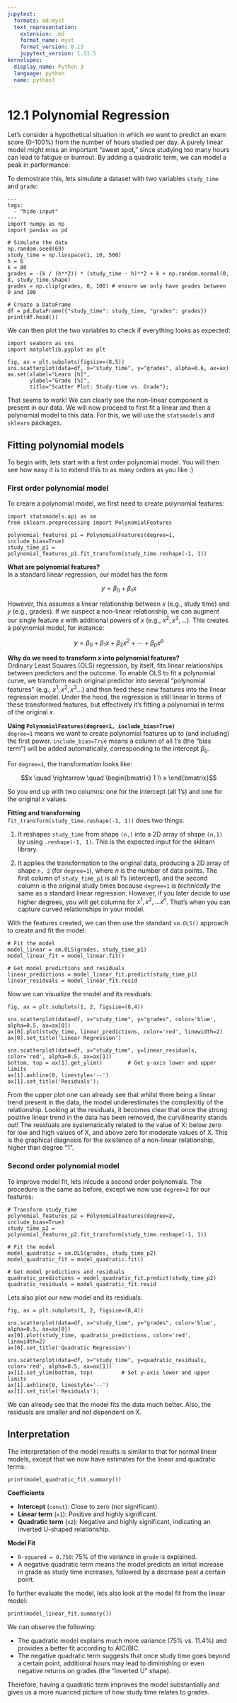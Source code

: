 ```yaml
---
jupytext:
  formats: md:myst
  text_representation:
    extension: .md
    format_name: myst
    format_version: 0.13
    jupytext_version: 1.11.5
kernelspec:
  display_name: Python 3
  language: python
  name: python3
---
```


# 12.1 Polynomial Regression

Let’s consider a hypothetical situation in which we want to predict an exam score  (0–100%) from the number of hours studied per day. A purely linear model might miss an important “sweet spot,” since studying too many hours can lead to fatigue or burnout. By adding a quadratic term, we can model a peak in performance:

To demostrate this, lets simulate a dataset with two variables `study_time` and `grade`:

```{code-cell} ipython3
---
tags:
  - "hide-input"
---
import numpy as np
import pandas as pd

# Simulate the data
np.random.seed(69)
study_time = np.linspace(1, 10, 500)
h = 6
k = 80
grades = -(k / (h**2)) * (study_time - h)**2 + k + np.random.normal(0, 8, study_time.shape)
grades = np.clip(grades, 0, 100) # ensure we only have grades between 0 and 100

# Create a DataFrame
df = pd.DataFrame({"study_time": study_time, "grades": grades})
print(df.head())
```

We can then plot the two variables to check if everything looks as expected:

```{code-cell}
import seaborn as sns
import matplotlib.pyplot as plt

fig, ax = plt.subplots(figsize=(8,5))
sns.scatterplot(data=df, x="study_time", y="grades", alpha=0.6, ax=ax)
ax.set(xlabel="Learn [h]",
       ylabel="Grade [%]",
       title="Scatter Plot: Study-time vs. Grade");
```

That seems to work! We can clearly see the non-linear component is present in our data. We will now proceed to first fit a linear and then a polynomial model to this data. For this, we will use the `statsmodels` and `sklearn` packages.


## Fitting polynomial models

To begin with, lets start with a first order polynomial model. You will then see how easy it is to extend this to as many orders as you like :)

### First order polynomial model

To creare a polynomial model, we first need to create polynomial features:

```{code-cell}
import statsmodels.api as sm
from sklearn.preprocessing import PolynomialFeatures

polynomial_features_p1 = PolynomialFeatures(degree=1, include_bias=True)
study_time_p1 = polynomial_features_p1.fit_transform(study_time.reshape(-1, 1))
```

**What are polynomial features?**  
In a standard linear regression, our model has the form  

$$y = \beta_0 + \beta_1 x $$
 
However, this assumes a linear relationship between $x$ (e.g., study time) and $y$ (e.g., grades). If we suspect a non-linear relationship, we can augment our single feature $x$ with additional powers of $x$ (e.g., $x^2, x^3, \dots$). This creates a polynomial model, for instance:  
 
$$y = \beta_0 + \beta_1 x + \beta_2 x^2 + \cdots + \beta_p x^p$$

**Why do we need to transform $x$ into polynomial features?**  
Ordinary Least Squares (OLS) regression, by itself, fits linear relationships between predictors and the outcome. To enable OLS to fit a polynomial curve, we transform each original predictor into several “polynomial features” (e.g., $x^1, x^2, x^3 \ldots$) and then feed these new features into the linear regression model. Under the hood, the regression is still linear in terms of these transformed features, but effectively it’s fitting a polynomial in terms of the original $x$.

**Using `PolynomialFeatures(degree=1, include_bias=True)`**  
`degree=1` means we want to create polynomial features up to (and including) the first power. `include_bias=True` means a column of all 1’s (the “bias term”) will be added automatically, corresponding to the intercept $\beta_0$.  

For `degree=1`, the transformation looks like:  
   
$$x \quad \rightarrow \quad \begin{bmatrix} 1 \\ x \end{bmatrix}$$

So you end up with two columns: one for the intercept (all 1’s) and one for the original $x$ values.

**Fitting and transforming**  
`fit_transform(study_time.reshape(-1, 1))` does two things:
  
1. It reshapes `study_time` from shape `(n,)` into a 2D array of shape `(n,1)` by using `.reshape(-1, 1)`. This is the expected input for the sklearn library.

2. It applies the transformation to the original data, producing a 2D array of shape `n, 2` (for `degree=1`), where $n$ is the number of data points. The first column of `study_time_p1` is all 1’s (intercept), and the second column is the original study times because `degree=1` is *technically* the same as a standard linear regression. However, if you later decide to use higher degrees, you will get columns for $x^1,x^2, \dots x^n$. That’s when you can capture curved relationships in your model.

With the features created, we can then use the standard `sm.OLS()` approach to create and fit the model:

```{code-cell}
# Fit the model
model_linear = sm.OLS(grades, study_time_p1) 
model_linear_fit = model_linear.fit()

# Get model predictions and residuals
linear_predictions = model_linear_fit.predict(study_time_p1)
linear_residuals = model_linear_fit.resid
```

Now we can visualize the model and its residuals:

```{code-cell}
fig, ax = plt.subplots(1, 2, figsize=(8,4))

sns.scatterplot(data=df, x="study_time", y="grades", color='blue', alpha=0.5, ax=ax[0])
ax[0].plot(study_time, linear_predictions, color='red', linewidth=2)
ax[0].set_title('Linear Regression')

sns.scatterplot(data=df, x="study_time", y=linear_residuals, color='red', alpha=0.5, ax=ax[1])
bottom, top = ax[1].get_ylim()        # Get y-axis lower and upper limits
ax[1].axhline(0, linestyle='--')
ax[1].set_title('Residuals');
```

From the upper plot one can already see that whilst there being a linear trend present in the data, the model underestimates the complexitiy of the relationship. Looking at the residuals, it becomes clear that once the strong positive linear trend in the data has been removed, the curvilinearity stands out! The residuals are systematically related to the value of X: below zero for low and high values of X, and above zero for moderate values of X. This is the graphical diagnosis for the existence of a non-linear relationship, higher than degree “1”.

### Second order polynomial model

To improve model fit, lets inlcude a second order polynomials. The procedure is the same as before, except we now use `degree=2` for our features:

```{code-cell}
# Transform study_time
polynomial_features_p2 = PolynomialFeatures(degree=2, include_bias=True)
study_time_p2 = polynomial_features_p2.fit_transform(study_time.reshape(-1, 1))

# Fit the model
model_quadratic = sm.OLS(grades, study_time_p2)
model_quadratic_fit = model_quadratic.fit()

# Get model predictions and residuals
quadratic_predictions = model_quadratic_fit.predict(study_time_p2)
quadratic_residuals = model_quadratic_fit.resid
```

Lets also plot our new model and its residuals:

```{code-cell}
fig, ax = plt.subplots(1, 2, figsize=(8,4))

sns.scatterplot(data=df, x="study_time", y="grades", color='blue', alpha=0.5, ax=ax[0])
ax[0].plot(study_time, quadratic_predictions, color='red', linewidth=2)
ax[0].set_title('Quadratic Regression')

sns.scatterplot(data=df, x="study_time", y=quadratic_residuals, color='red', alpha=0.5, ax=ax[1])
ax[1].set_ylim(bottom, top)         # Set y-axis lower and upper limits
ax[1].axhline(0, linestyle='--')
ax[1].set_title('Residuals');
```
We can already see that the model fits the data much better. Also, the residuals are smaller and not dependent on X.


## Interpretation

The interpretation of the model results is similar to that for normal linear models, except that we now have estimates for the linear and quadratic terms:

```{code-cell}
print(model_quadratic_fit.summary())
```

**Coefficients**
- **Intercept** (`const`): Close to zero (not significant).
- **Linear term** (`x1`): Positive and highly significant.
- **Quadratic term** (`x2`): Negative and highly significant, indicating an inverted U-shaped relationship.

**Model Fit**
- `R-squared = 0.750`: 75% of the variance in `grade` is explained.
- A negative quadratic term means the model predicts an initial increase in grade as study time increases, followed by a decrease past a certain point.

To further evaluate the model, lets also look at the model fit from the linear model:

```{code-cell}
print(model_linear_fit.summary())
```

We can observe the following:

- The quadratic model explains much more variance (75% vs. 11.4%) and provides a better fit according to AIC/BIC.
- The negative quadratic term suggests that once study time goes beyond a certain point, additional hours may lead to diminishing or even negative returns on grades (the “inverted U” shape).

Therefore, having a quadratic term improves the model substantially and gives us a more nuanced picture of how study time relates to grades.